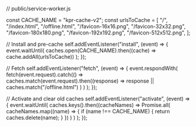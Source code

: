 // public/service-worker.js

const CACHE_NAME = "kpr-cache-v2";
const urlsToCache = [
  "/",
  "/index.html",
  "/offline.html",
  "/favicon-16x16.png",
  "/favicon-32x32.png",
  "/favicon-180x180.png",
  "/favicon-192x192.png",
  "/favicon-512x512.png",
];

// Install and pre-cache
self.addEventListener("install", (event) => {
  event.waitUntil(
    caches.open(CACHE_NAME).then((cache) => cache.addAll(urlsToCache))
  );
});

// Fetch
self.addEventListener("fetch", (event) => {
  event.respondWith(
    fetch(event.request).catch(() =>
      caches.match(event.request).then((response) =>
        response || caches.match("/offline.html")
      )
    )
  );
});

// Activate and clear old caches
self.addEventListener("activate", (event) => {
  event.waitUntil(
    caches.keys().then((cacheNames) =>
      Promise.all(
        cacheNames.map((name) => {
          if (name !== CACHE_NAME) {
            return caches.delete(name);
          }
        })
      )
    )
  );
});
